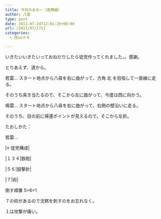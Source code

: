 ```yaml
---
title: 今日のまおー（逢魔編）
author: 八雲
type: post
date: 2011-07-24T12:01:29+00:00
url: /2011/07/1711
categories:
  - 信onメモ

---
```

いきたいいきたいっておねだりしたら徒党作ってくれました。。感謝。

とりあえず、道から。
  
若雷… スタート地点から八尋を右に曲がって、方角 北 を目指して一直線に走る。
  
そのうち突き当たるので、そこから左に曲がって、今度は西に向かう。

鳴雷… スタート地点から八尋を右に曲がって、右側の壁沿いに走る。
  
そのうち、目の前に帰還ポイントが見えるので、そこから左折。

たおしかた：
  
若雷…
  
|* 徒党構成|
  
|１３４|鉄砲|
  
|５６|狙撃針|
  
|７|術|
  
倒す順番 5>6>1
  
７の術があるので沈黙を刺すのをお忘れなく。
  
１は攻撃が痛い。